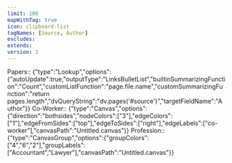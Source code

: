 ```yaml
---
limit: 100
mapWithTag: true
icon: clipboard-list
tagNames: [Source, Author]
excludes: 
extends: 
version: 3
---
```


Papers:: {"type":"Lookup","options":{"autoUpdate":true,"outputType":"LinksBulletList","builtinSummarizingFunction":"Count","customListFunction":"page.file.name","customSummarizingFunction":"return pages.length","dvQueryString":"dv.pages('#source')","targetFieldName":"Author"}}
Co-Worker:: {"type":"Canvas","options":{"direction":"bothsides","nodeColors":["3"],"edgeColors":["1"],"edgeFromSides":["top"],"edgeToSides":["right"],"edgeLabels":["co-worker"],"canvasPath":"Untitled.canvas"}}
Profession:: {"type":"CanvasGroup","options":{"groupColors":["4","6","2"],"groupLabels":["Accountant","Lawyer"],"canvasPath":"Untitled.canvas"}}